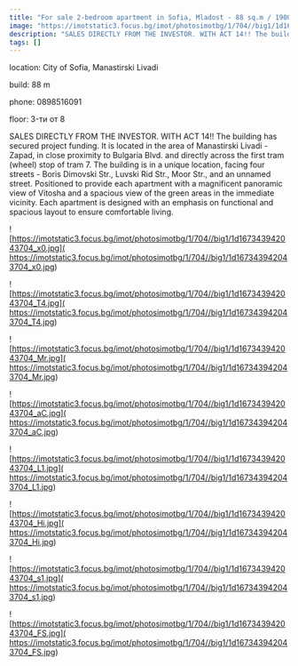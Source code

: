 ```yaml
---
title: "For sale 2-bedroom apartment in Sofia, Mladost - 88 sq.m / 190000 EUR :: imot.bg Ad"
image: "https://imotstatic3.focus.bg/imot/photosimotbg/1/704//big1/1d167343942043704_2z.jpg"
description: "SALES DIRECTLY FROM THE INVESTOR. WITH ACT 14!! The building has secured project funding. It is located in the area of Manastirski Livadi - Zapad, in close proximity to Bulgaria Blvd. and directly across the first tram (wheel) stop of tram 7. The building is in a unique location, facing four streets - Boris Dimovski Str., Luvski Rid Str., Moor Str., and an unnamed street. Positioned to provide each apartment with a magnificent panoramic view of Vitosha and a spacious view of the green areas in the immediate vicinity. Each apartment is designed with an emphasis on functional and spacious layout to ensure comfortable living."
tags: []
---
```


location: City of Sofia, Manastirski Livadi

build: 88 m

phone: 0898516091

floor: 3-ти от 8

SALES DIRECTLY FROM THE INVESTOR. WITH ACT 14!! The building has secured project funding. It is located in the area of Manastirski Livadi - Zapad, in close proximity to Bulgaria Blvd. and directly across the first tram (wheel) stop of tram 7. The building is in a unique location, facing four streets - Boris Dimovski Str., Luvski Rid Str., Moor Str., and an unnamed street. Positioned to provide each apartment with a magnificent panoramic view of Vitosha and a spacious view of the green areas in the immediate vicinity. Each apartment is designed with an emphasis on functional and spacious layout to ensure comfortable living.


![https://imotstatic3.focus.bg/imot/photosimotbg/1/704//big1/1d167343942043704_x0.jpg]( https://imotstatic3.focus.bg/imot/photosimotbg/1/704//big1/1d167343942043704_x0.jpg)


![https://imotstatic3.focus.bg/imot/photosimotbg/1/704//big1/1d167343942043704_T4.jpg]( https://imotstatic3.focus.bg/imot/photosimotbg/1/704//big1/1d167343942043704_T4.jpg)


![https://imotstatic3.focus.bg/imot/photosimotbg/1/704//big1/1d167343942043704_Mr.jpg]( https://imotstatic3.focus.bg/imot/photosimotbg/1/704//big1/1d167343942043704_Mr.jpg)


![https://imotstatic3.focus.bg/imot/photosimotbg/1/704//big1/1d167343942043704_aC.jpg]( https://imotstatic3.focus.bg/imot/photosimotbg/1/704//big1/1d167343942043704_aC.jpg)


![https://imotstatic3.focus.bg/imot/photosimotbg/1/704//big1/1d167343942043704_L1.jpg]( https://imotstatic3.focus.bg/imot/photosimotbg/1/704//big1/1d167343942043704_L1.jpg)


![https://imotstatic3.focus.bg/imot/photosimotbg/1/704//big1/1d167343942043704_Hi.jpg]( https://imotstatic3.focus.bg/imot/photosimotbg/1/704//big1/1d167343942043704_Hi.jpg)


![https://imotstatic3.focus.bg/imot/photosimotbg/1/704//big1/1d167343942043704_s1.jpg]( https://imotstatic3.focus.bg/imot/photosimotbg/1/704//big1/1d167343942043704_s1.jpg)


![https://imotstatic3.focus.bg/imot/photosimotbg/1/704//big1/1d167343942043704_FS.jpg]( https://imotstatic3.focus.bg/imot/photosimotbg/1/704//big1/1d167343942043704_FS.jpg)


